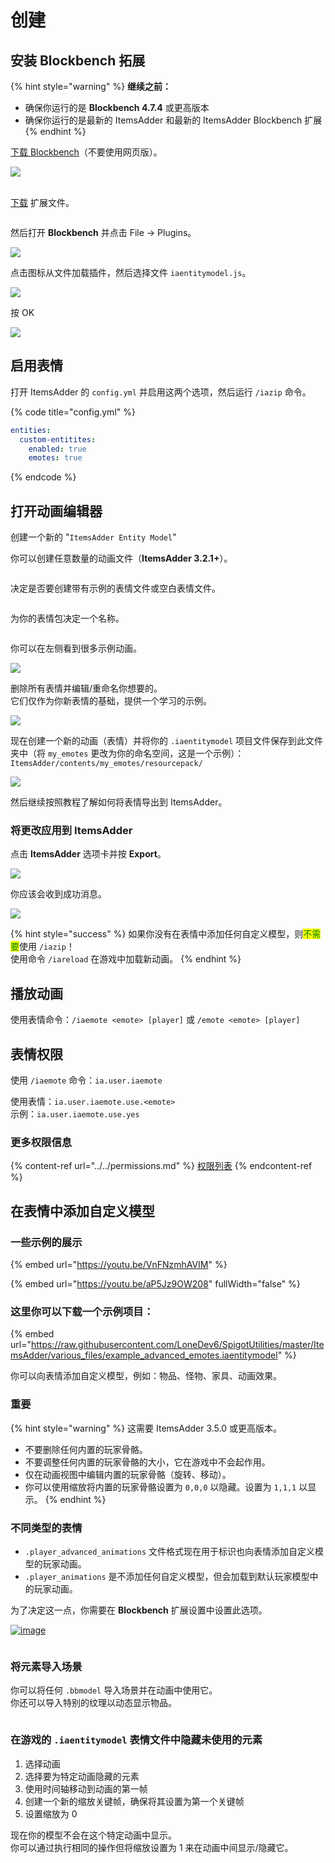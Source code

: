 # 创建

## 安装 Blockbench 拓展

{% hint style="warning" %}
**继续之前：**

* 确保你运行的是 **Blockbench 4.7.4** 或更高版本
* 确保你运行的是最新的 ItemsAdder 和最新的 ItemsAdder Blockbench 扩展
{% endhint %}

[下载 Blockbench](https://www.blockbench.net/)（不要使用网页版）。

![](<../../../.gitbook/assets/image (98) (1).png>)

\
[下载](https://github.com/LoneDev6/itemsadder-entity/releases) 扩展文件。

<figure><img src="../../../.gitbook/assets/ia-entities-download-js.png" alt=""><figcaption></figcaption></figure>

然后打开 **Blockbench** 并点击 File -> Plugins。

![](<../../../.gitbook/assets/image (48) (1) (1).png>)

点击图标从文件加载插件，然后选择文件 `iaentitymodel.js`。

![](<../../../.gitbook/assets/image (74) (1) (1).png>)

按 OK

![](<../../../.gitbook/assets/image (71).png>)

## 启用表情

打开 ItemsAdder 的 `config.yml` 并启用这两个选项，然后运行 `/iazip` 命令。

{% code title="config.yml" %}
```yaml
entities:
  custom-entitites:
    enabled: true
    emotes: true
```
{% endcode %}

## 打开动画编辑器

创建一个新的 "`ItemsAdder Entity Model`"

你可以创建任意数量的动画文件（**ItemsAdder 3.2.1+**）。

<figure><img src="../../../.gitbook/assets/ia-entities-new.png" alt=""><figcaption></figcaption></figure>

决定是否要创建带有示例的表情文件或空白表情文件。

<figure><img src="../../../.gitbook/assets/ia-entities-new2.png" alt=""><figcaption></figcaption></figure>

为你的表情包决定一个名称。

<figure><img src="../../../.gitbook/assets/ia-entities-new3.png" alt=""><figcaption></figcaption></figure>

你可以在左侧看到很多示例动画。

![](<../../../.gitbook/assets/image (51) (3).png>)

删除所有表情并编辑/重命名你想要的。\
它们仅作为你新表情的基础，提供一个学习的示例。

![](<../../../.gitbook/assets/image (68).png>)

现在创建一个新的动画（表情）并将你的 `.iaentitymodel` 项目文件保存到此文件夹中（将 `my_emotes` 更改为你的命名空间，这是一个示例）：\
`ItemsAdder/contents/my_emotes/resourcepack/`

![](<../../../.gitbook/assets/image (95).png>)

然后继续按照教程了解如何将表情导出到 ItemsAdder。

### 将更改应用到 ItemsAdder

点击 **ItemsAdder** 选项卡并按 **Export**。

![](<../../../.gitbook/assets/image (100).png>)

你应该会收到成功消息。

![](<../../../.gitbook/assets/image (81) (1).png>)

{% hint style="success" %}
如果你没有在表情中添加任何自定义模型，则<mark style="color:green;">不需要</mark>使用 `/iazip`！\
使用命令 `/iareload` 在游戏中加载新动画。
{% endhint %}

## 播放动画

使用表情命令：`/iaemote <emote> [player]` 或 `/emote <emote> [player]`

## 表情权限

使用 `/iaemote` 命令：`ia.user.iaemote`

使用表情：`ia.user.iaemote.use.<emote>`\
示例：`ia.user.iaemote.use.yes`

### 更多权限信息

{% content-ref url="../../permissions.md" %}
[权限列表](../../permissions.md)
{% endcontent-ref %}

## 在表情中添加自定义模型

### 一些示例的展示

{% embed url="https://youtu.be/VnFNzmhAVIM" %}

{% embed url="https://youtu.be/aP5Jz9OW208" fullWidth="false" %}

### 这里你可以下载一个示例项目：

{% embed url="https://raw.githubusercontent.com/LoneDev6/SpigotUtilities/master/ItemsAdder/various_files/example_advanced_emotes.iaentitymodel" %}

你可以向表情添加自定义模型，例如：物品、怪物、家具、动画效果。

### 重要

{% hint style="warning" %}
这需要 ItemsAdder 3.5.0 或更高版本。

* 不要删除任何内置的玩家骨骼。
* 不要调整任何内置的玩家骨骼的大小，它在游戏中不会起作用。
* 仅在动画视图中编辑内置的玩家骨骼（旋转、移动）。
* 你可以使用缩放将内置的玩家骨骼设置为 `0,0,0` 以隐藏。设置为 `1,1,1` 以显示。
{% endhint %}

### 不同类型的表情

* `.player_advanced_animations` 文件格式现在用于标识也向表情添加自定义模型的玩家动画。
* `.player_animations` 是不添加任何自定义模型，但会加载到默认玩家模型中的玩家动画。

为了决定这一点，你需要在 **Blockbench** 扩展设置中设置此选项。

[![image](../../../.gitbook/assets/emotes\_advanced\_1.png)](https://user-images.githubusercontent.com/27242001/244145963-c9ca9a77-bb79-4804-92e4-8708eac41517.png)

<figure><img src="../../../.gitbook/assets/emotes_advanced_2.png" alt=""><figcaption></figcaption></figure>

### 将元素导入场景

你可以将任何 `.bbmodel` 导入场景并在动画中使用它。\
你还可以导入特别的纹理以动态显示物品。

<figure><img src="../../../.gitbook/assets/emotes_advanced_3.png" alt=""><figcaption></figcaption></figure>

### 在游戏的 `.iaentitymodel` 表情文件中隐藏未使用的元素

1. 选择动画
2. 选择要为特定动画隐藏的元素
3. 使用时间轴移动到动画的第一帧
4. 创建一个新的缩放关键帧，确保将其设置为第一个关键帧
5. 设置缩放为 0

现在你的模型不会在这个特定动画中显示。\
你可以通过执行相同的操作但将缩放设置为 1 来在动画中间显示/隐藏它。

<figure><img src="../../../.gitbook/assets/emotes_advanced_4.png" alt=""><figcaption></figcaption></figure>
